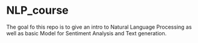 # NLP_course

The goal fo this repo is to give an intro to Natural Language Processing as well as basic Model for Sentiment Analysis and Text generation.
